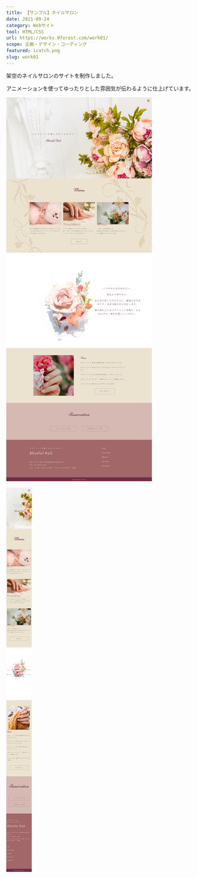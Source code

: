 ```yaml
---
title: 【サンプル】ネイルサロン
date: 2021-09-24
category: Webサイト
tool: HTML/CSS
url: https://works.0forest.com/work01/
scope: 企画・デザイン・コーディング
featured: icatch.png
slug: work01
---
```


架空のネイルサロンのサイトを制作しました。

アニメーションを使ってゆったりとした雰囲気が伝わるように仕上げています。


![パソコン版スクリーンショット](work01.jpg)

![スマホ版スクリーンショット](./work01_sp.jpg)
